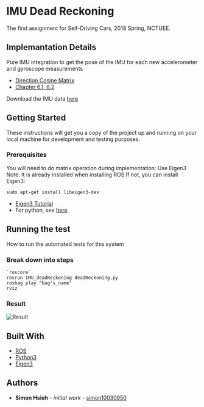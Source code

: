 # IMU Dead Reckoning
The first assignment for Self-Driving Cars, 2018 Spring, NCTUEE.

## Implemantation Details
Pure IMU integration to	get	the	pose of	the	IMU	for	each new accelerometer and gyroscope 
measurements
- [Direction Cosine Matrix](http://www.starlino.com/dcm_tutorial.html)
- [Chapter 6.1, 6.2](https://www.cl.cam.ac.uk/techreports/UCAM-CL-TR-696.pdf)

Download the IMU data [here](https://drive.google.com/file/d/1hmGRmqLOlDLXahHyDBTpedyqZl6V-Byw/view)

## Getting Started
These instructions will get you a copy of the project up and running on your local machine for development and testing purposes.

### Prerequisites
You will need to do matrix operation during implementation: Use Eigen3
Note: It is already installed when installing ROS
If not, you can install Eigen3:
```
sudo apt-get install libeigen3-dev
```
- [Eigen3 Tutorial](http://eigen.tuxfamily.org/dox-devel/group__QuickRefPage.html)
- For python, see [here](https://github.com/jrl-umi3218/Eigen3ToPython)

## Running the test
How to run the automated tests for this system

### Break down into steps
```
`roscore`
rosrun IMU_deadReckoning deadReckoning.py
rosbag play "bag's_name"
rviz
```

### Result
![Result](https://github.com/simon10030950/Self-Driving-Car/blob/master/IMU_DeadReckoning/src/IMU_deadReckoning/result.png)

## Built With
- [ROS](http://www.ros.org/)
- [Python3](https://www.python.org/download/releases/3.0/)
- [Eigen3](http://eigen.tuxfamily.org/index.php?title=Main_Page)

## Authors
- **Simon Hsieh** - *initial work* - [simon10030950](https://github.com/simon10030950)



